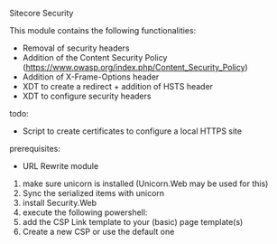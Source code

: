 Sitecore Security

This module contains the following functionalities:

* Removal of security headers
* Addition of the Content Security Policy (https://www.owasp.org/index.php/Content_Security_Policy)
* Addition of X-Frame-Options header
* XDT to create a redirect + addition of HSTS header 
* XDT to configure security headers

todo:
* Script to create certificates to configure a local HTTPS site

prerequisites:
* URL Rewrite module

1) make sure unicorn is installed (Unicorn.Web may be used for this)
2) Sync the serialized items with unicorn
3) install Security.Web
4) execute the following powershell:
5) add the CSP Link template to your (basic) page template(s)
6) Create a new CSP or use  the default one


